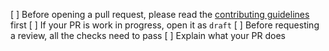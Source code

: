 [ ] Before opening a pull request, please read the [contributing guidelines](https://github.com/heswap/heswap-uikit/blob/master/CONTRIBUTING.md) first
[ ] If your PR is work in progress, open it as `draft`
[ ] Before requesting a review, all the checks need to pass
[ ] Explain what your PR does
